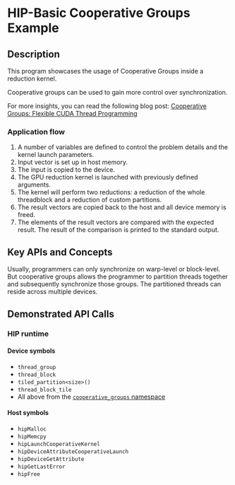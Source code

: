 # HIP-Basic Cooperative Groups Example

## Description
This program showcases the usage of Cooperative Groups inside a reduction kernel.

Cooperative groups can be used to gain more control over synchronization.

For more insights, you can read the following blog post:
[Cooperative Groups: Flexible CUDA Thread Programming](https://developer.nvidia.com/blog/cooperative-groups/)

### Application flow
1. A number of variables are defined to control the problem details and the kernel launch parameters.
2. Input vector is set up in host memory.
3. The input is copied to the device.
4. The GPU reduction kernel is launched with previously defined arguments.
5. The kernel will perform two reductions: a reduction of the whole threadblock and a reduction of custom partitions.
6. The result vectors are copied back to the host and all device memory is freed.
7. The elements of the result vectors are compared with the expected result. The result of the comparison is printed to the standard output.

## Key APIs and Concepts
Usually, programmers can only synchronize on warp-level or block-level.
But cooperative groups allows the programmer to partition threads together and subsequently synchronize those groups.
The partitioned threads can reside across multiple devices.

## Demonstrated API Calls
### HIP runtime
#### Device symbols
- `thread_group`
- `thread_block`
- `tiled_partition<size>()`
- `thread_block_tile`
- All above from the [`cooperative_groups` namespace](https://github.com/ROCm/clr/blob/develop/hipamd/include/hip/amd_detail/amd_hip_cooperative_groups.h)
#### Host symbols
- `hipMalloc`
- `hipMemcpy`
- `hipLaunchCooperativeKernel`
- `hipDeviceAttributeCooperativeLaunch`
- `hipDeviceGetAttribute`
- `hipGetLastError`
- `hipFree`
